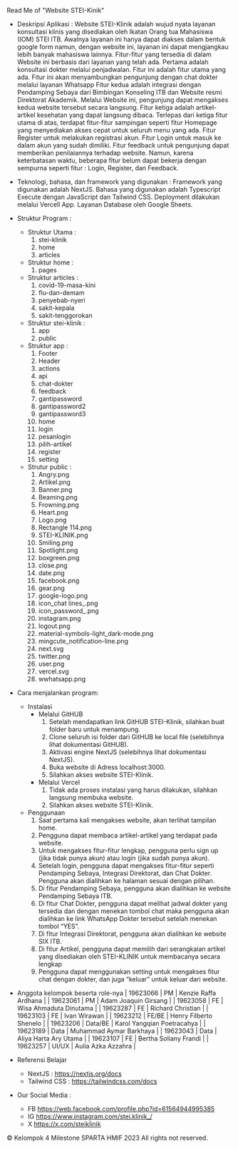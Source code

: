 Read Me of "Website STEI-Kinik"

- Deskripsi Aplikasi :
    Website STEI-Klinik adalah wujud nyata layanan konsultasi klinis yang disediakan oleh Ikatan Orang tua Mahasiswa (IOM) STEI ITB. Awalnya layanan ini hanya dapat diakses dalam bentuk google form namun, dengan website ini, layanan ini dapat mengjangkau lebih banyak mahasiswa lainnya. Fitur-fitur yang tersedia di dalam Website ini berbasis dari layanan yang telah ada. Pertama adalah konsultasi dokter melalui penjadwalan. Fitur ini adalah fitur utama yang ada. Fitur ini akan menyambungkan pengunjung dengan chat dokter melalui layanan Whatsapp Fitur kedua adalah integrasi dengan Pendamping Sebaya dari Bimbingan Konseling ITB dan Website resmi Direktorat Akademik. Melalui Website ini, pengunjung dapat mengakses kedua website tersebut secara langsung. Fitur ketiga adalah artikel-artikel kesehatan yang dapat langsung dibaca.
    Terlepas dari ketiga fitur utama di atas, terdapat fitur-fitur sampingan seperti fitur Homepage yang menyediakan akses cepat untuk seluruh menu  yang ada. Fitur Register untuk melakukan registrasi akun. Fitur Login untuk masuk ke dalam akun yang sudah dimiliki. Fitur feedback untuk pengunjung dapat memberikan penilaiannya terhadap website.
    Namun, karena keterbatasan waktu, beberapa fitur belum dapat bekerja dengan sempurna seperti fitur : Login, Register, dan Feedback.

- Teknologi, bahasa, dan framework yang digunakan :
    Framework yang digunakan adalah NextJS. Bahasa yang digunakan adalah Typescript Execute dengan JavaScript dan Tailwind CSS. Deployment dilakukan melalui Vercell App. Layanan Database oleh Google Sheets. 

- Struktur Program :
    - Struktur Utama :
        1. stei-klinik
        2. home
        3. articles
    - Struktur home :
        1. pages
    - Struktur articles :
        1. covid-19-masa-kini
        2. flu-dan-demam
        3. penyebab-nyeri
        4. sakit-kepala
        5. sakit-tenggorokan
    - Struktur stei-klinik :
        1. app
        2. public
    - Struktur app :
        1. Footer
        2. Header
        3. actions
        4. api
        5. chat-dokter
        6. feedback
        7. gantipassword
        8. gantipassword2
        9. gantipassword3
        10. home
        11. login
        12. pesanlogin
        13. pilih-artikel
        14. register
        15. setting
    - Strutur public :
        1. Angry.png
        2. Artikel.png
        3. Banner.png
        4. Beaming.png
        5. Frowning.png
        6. Heart.png
        7. Logo.png
        8. Rectangle 114.png
        8. STEI-KLINIK.png
        9. Smiling.png
        10. Spotlight.png
        11. boxgreen.png
        12. close.png
        13. date.png
        14. facebook.png
        15. gear.png
        16. google-logo.png
        17. icon_chat lines_.png
        18. icon_password_.png
        19. instagram.png
        20. logout.png
        21. material-symbols-light_dark-mode.png
        22. mingcute_notification-line.png
        23. next.svg
        24. twitter.png
        25. user.png
        26. vercel.svg
        27. wwhatsapp.png

- Cara menjalankan program: 
    - Instalasi
        - Melalui GitHUB
            1. Setelah mendapatkan link GitHUB STEI-Klinik, silahkan buat folder baru untuk menampung.
            2. Clone seluruh isi folder dari GitHUB ke local file (selebihnya lihat dokumentasi GitHUB).
            3. Aktivasi engine NextJS (selebihnya lihat dokumentasi NextJS).
            4. Buka website di Adress localhost:3000.
            5. Silahkan akses website STEI-Klinik.
        - Melalui Vercel
            1. Tidak ada proses instalasi yang harus dilakukan, silahkan langsung membuka website.
            2. Silahkan akses website STEI-Klinik.
    - Penggunaan 
        1. Saat pertama kali mengakses website, akan terlihat tampilan home.
        2. Pengguna dapat membaca artikel-artikel yang terdapat pada website.
        3. Untuk mengakses fitur-fitur lengkap, pengguna perlu sign up (jika tidak punya akun) atau login (jika sudah punya akun).
        4. Setelah login, pengguna dapat mengakses fitur-fitur seperti Pendamping Sebaya, Integrasi Direktorat, dan Chat Dokter. Pengguna akan dialihkan ke halaman sesuai dengan pilihan.  
        5. Di fitur Pendamping Sebaya, pengguna akan dialihkan ke website Pendamping Sebaya ITB.
        6. Di fitur Chat Dokter, pengguna dapat melihat jadwal dokter yang tersedia dan dengan menekan tombol chat maka pengguna akan dialihkan ke link WhatsApp Dokter tersebut setelah menekan tombol “YES”.
        7. Di fitur Integrasi Direktorat, pengguna akan dialihkan ke website SIX ITB.
        8. Di  fitur Artikel, pengguna dapat memilih dari serangkaian artikel yang disediakan oleh STEI-KLINIK untuk membacanya secara lengkap
        9.  Pengguna dapat menggunakan setting untuk mengakses fitur chat dengan dokter, dan juga “keluar” untuk keluar dari website.


- Anggota kelompok beserta role-nya
 | 19623066 | PM | Kenzie Raffa Ardhana |
 | 19623061 | PM | Adam Joaquin Girsang |
 | 19623058 | FE | Wisa Ahmaduta Dinutama |
 | 19623287 | FE | Richard Christian |
 | 19623103 | FE | Ivan Wirawan |
 | 19623212 | FE/BE | Henry Filberto Shenelo |
 | 19623206 | Data/BE | Karol Yangqian Poetracahya |
 | 19623189 | Data | Muhammad Aymar Barkhaya |
 | 19623043 | Data | Aliya Harta Ary Utama |
 | 19623107 | FE | Bertha Soliany Frandi |
 | 19623257 | UI/UX | Aulia Azka Azzahra |

 - Referensi Belajar
    - NextJS : https://nextjs.org/docs
    - Tailwind CSS : https://tailwindcss.com/docs

- Our Social Media :
    - FB
    https://web.facebook.com/profile.php?id=61564944995385
    - IG
    https://www.instagram.com/stei.klinik_/
    - X
    https://x.com/steiklinik

© Kelompok 4 Milestone SPARTA HMIF 2023
All rights not reserved.

